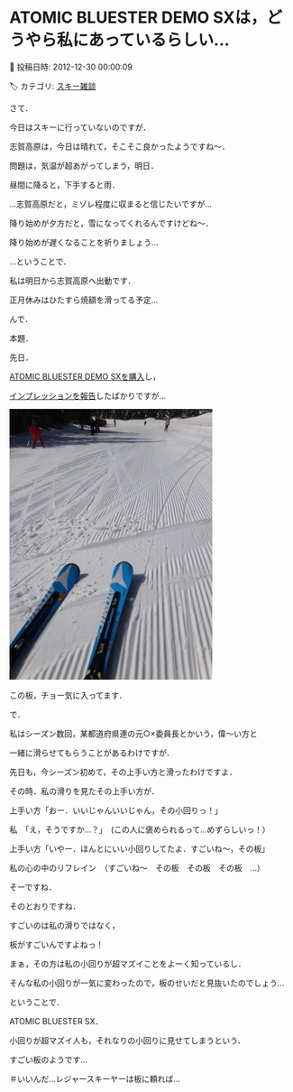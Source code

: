 # ATOMIC BLUESTER DEMO SXは，どうやら私にあっているらしい…

📅 投稿日時: 2012-12-30 00:00:09

🏷️ カテゴリ: [スキー雑談](c1f9d2cb7478308da16419928ea3945e9.md)

さて．


今日はスキーに行っていないのですが．


志賀高原は，今日は晴れて，そこそこ良かったようですね～．





問題は，気温が超あがってしまう，明日．


昼間に降ると，下手すると雨．


…志賀高原だと，ミゾレ程度に収まると信じたいですが…


降り始めが夕方だと，雪になってくれるんですけどね～．


降り始めが遅くなることを祈りましょう…





…ということで．


私は明日から志賀高原へ出動です．


正月休みはひたすら焼額を滑ってる予定…





んで．


本題．





先日．


[ATOMIC BLUESTER DEMO SXを購入](e06ff03392356a872ae2cb4034a92b750.md)し，


[インプレッションを報告](e03a9cb9f07bab79a5035e1b84db307a2.md)したばかりですが…




![e882e85f6b01be8aab253ad67a99861c.jpg](images/e882e85f6b01be8aab253ad67a99861c.jpg)




この板，チョー気に入ってます．





で．


私はシーズン数回，某都道府県連の元○×委員長とかいう，偉～い方と


一緒に滑らせてもらうことがあるわけですが．


先日も，今シーズン初めて，その上手い方と滑ったわけですよ．





その時．私の滑りを見たその上手い方が．





上手い方「おー．いいじゃんいいじゃん，その小回りっ！」





私　「え，そうですか…？」　(この人に褒められるって…めずらしいっ！）





上手い方「いやー．ほんとにいい小回りしてたよ．すごいね～，その板」





私の心の中のリフレイン　（すごいね～　その板　その板　その板　…）





そーですね．


そのとおりですね．


すごいのは私の滑りではなく，


板がすごいんですよねっ！





まぁ，その方は私の小回りが超マズイことをよーく知っているし．


そんな私の小回りが一気に変わったので，板のせいだと見抜いたのでしょう…





ということで．


ATOMIC BLUESTER SX．


小回りが超マズイ人も，それなりの小回りに見せてしまうという．


すごい板のようです…





＃いいんだ…レジャースキーヤーは板に頼れば…
